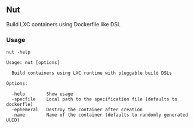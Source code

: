 ## Nut

Build LXC containers using Dockerfile like DSL

### Usage

```
nut -help
```

```
Usage: nut [options]

  Build containers using LXC runtime with pluggable build DSLs

Options:

  -help        Show usage
  -specfile    Local path to the specification file (defaults to dockerfle)
  -ephemeral   Destroy the container after creation
  -name        Name of the container (defaults to randomly generated UUID)
```
